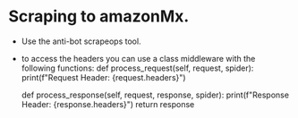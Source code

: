 # Scraping to amazonMx.

- Use the anti-bot scrapeops tool.
- to access the headers you can use a class middleware with the following functions:
    def process_request(self, request, spider):
          print(f"Request Header: {request.headers}")

     def process_response(self, request, response, spider):
          print(f"Response Header: {response.headers}")
          return response  


